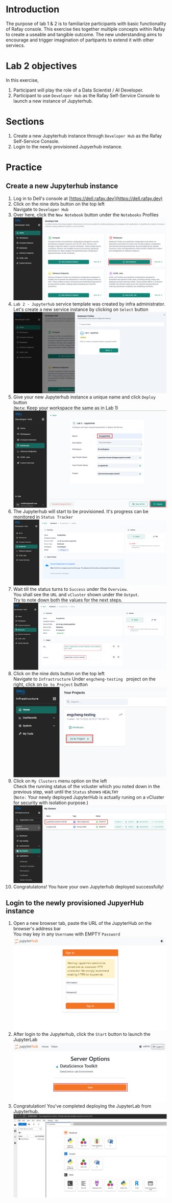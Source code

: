 # Introduction
The purpose of lab 1 & 2 is to familiarize participants with basic functionality of Rafay console. 
This exercise ties together multiple concepts within Rafay to create a useable and tangible outcome.
The new understanding aims to encourage and trigger imagination of partipants to extend it with other serviecs.

# Lab 2 objectives
In this exercise, 
1. Participant will play the role of a Data Scientist / AI Developer.
2. Participant to use `Developer Hub` as the Rafay Self-Service Console to launch a new instance of Jupyterhub. 

# Sections
1. Create a new Jupyterhub instance through `Developer Hub` as the Rafay Self-Service Console.
2. Login to the newly provisioned Jupyerhub instance.

# Practice
## Create a new Jupyterhub instance
1. Log in to Dell's console at [https://dell.rafay.dev](https://dell.rafay.dev)
2. Click on the nine dots button on the top left <br>
   Navigate to `Developer Hub`
3. Over here, click the `New Notebook` button under the `Notebooks` Profiles
![Select Notebook](./assets/L2-Select-Notebook.png "Select Notebook")
4. `Lab 2 - Jupyterhub` service template was created by infra administrator. <br>
   Let's create a new service instance by clicking on `Select` button
![Click Select button](./assets/L2-Select-Notebook-Profiles.png "Click Select Button")
6. Give your new Jupyterhub instance a unique name and click `Deploy` button <br>
   (`Note`: Keep your workspace the same as in Lab 1)
![A unique name for your Jupyterhub](./assets/L2-App-Name.png)
7. The Jupyterhub will start to be provisioned. It's progress can be monitored in `Status Tracker`
![Status panel](./assets/L2-Deploy-In-Progress.png "Deployment in progress ... till Success!")
8. Wait till the status turns to `Success` under the `Overview`. <br>
   You shall see the `URL` and `vCluster` shown under the `Output`. <br>
   Try to note down both the values for the next steps.
![Success Deployment](./assets/L2-JupyterHub-Deployed.png "Success Deployment")
9. Click on the nine dots button on the top left <br>
   Navigate to `Infrastructure`
   Under  `engcheng-testing ` project on the right, click on `Go to Project` button
![Go To Project](./assets/L2-Go-To-Project.png)
10. Click on `My Clusters` menu option on the left <br>
   Check the running status of the vcluster which you noted down in the previous step, wait until the `Status` shows `HEALTHY` <br>
   (`Note:` Your newly deployed JupyterHub is actually runing on a vCluster for security with isolation purpose.)
![Check vCluster Status](./assets/L2-Check-vCluster-Status.png)
11. Congratulatons! You have your own Jupyterhub deployed successfully!

## Login to the newly provisioned JupyerHub instance
1. Open a new browser tab, paste the URL of the JupyterHub on the browser's address bar <br>
   You may key in any `Username` with EMPTY `Password`  <br>
![Jupyterhub login page](./assets/L2-JupyterHub-Landing-Page.png "Jupyterhub login page")
2. After login to the Jupyterhub, click the `Start` button to launch the JupyterLab <br>
![Launch JupyterLab](./assets/L2-Launch-Single-User-JupyterHub.png "Launch JupyterLab")
3. Congratulation! You've completed deploying the JupyterLab from Jupyterhub.
![Success Loading](./assets/L2-JupyterLab-Success-Loading.png)
